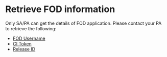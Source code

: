 # Retrieve FOD information


Only SA/PA can get the details of FOD application. Please contact your PA to retrieve the following:


- [FOD Username](https://docs.developer.tech.gov.sg/docs/ship-hats-portal/manage-tokens)
- [CI Token](https://docs.developer.tech.gov.sg/docs/ship-hats-portal/manage-tokens)
- [Release ID](https://docs.developer.tech.gov.sg/docs/ship-hats-portal/manage-releases)

<!--

- [FOD token ID](#retrieve-fod-token) 
- [FOD release number](#retrieve-fod-release-number) 
- [FOD service account](#retrieve-fod-service-account) 

## Retrieve FOD token

Refer to the [Retrieve token](https://docs.developer.tech.gov.sg/docs/ship-hats-portal/manage-tokens) section in the [Portal](https://docs.developer.tech.gov.sg/docs/ship-hats-portal/) documentation.

## Retrieve FOD release number

1. Get FOD release number from the FOD URL as shown in the image below.     
    For example, if the URL is https://sgp.fortify.com/Release/100/Overview, the **release number** is *100*.
    
    ![Release](./images/fod_bamboo-release.png)


## Retrieve FOD service account

1. Navigate to to the [FOD portal](https://sgp.fortify.com/) > Your application > **Access**, and then search for `svc-acct`.  
    The service account will be the first part of the email before `@`. For example, if the email address is `svc-acct-hats@svc-acct-hats.com`, the **service account** is `svc-acct-hats`.

    ![Service account](./images/fod-bamboo-service-account.png)

-->    